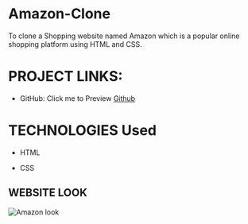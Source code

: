 # Amazon-Clone

To clone a Shopping website named Amazon which is a popular online shopping platform using HTML and CSS.

# PROJECT LINKS:

-  GitHub: Click me to Preview [Github](https://deepshikha997.github.io/Amazon-Clone)


# TECHNOLOGIES Used

- HTML

- CSS


<h2>WEBSITE LOOK</h2> 

![Amazon look](https://github.com/deepshikha997/Amazon-Clone/assets/91555549/c4e023f6-d722-4cb7-bc3e-6203ffe5f29b)

